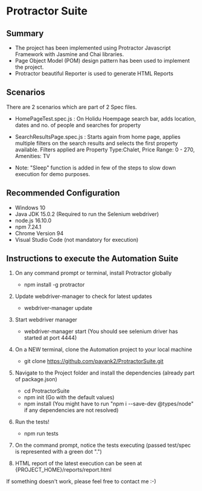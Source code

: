 # Protractor Suite

## Summary

- The project has been implemented using Protractor Javascript Framework with Jasmine and Chai libraries.
- Page Object Model (POM) design pattern has been used to implement the project.
- Protractor beautiful Reporter is used to generate HTML Reports

## Scenarios

There are 2 scenarios which are part of 2 Spec files.

- HomePageTest.spec.js : On Holidu Hoempage search bar, adds location, dates and no. of people and searches for property 
- SearchResultsPage.spec.js : Starts again from home page, applies multiple filters on the search results and selects the first property available. Filters applied are Property Type:Chalet, Price Range: 0 - 270, Amenities: TV

- Note: "Sleep" function is added in few of the steps to slow down execution for demo purposes.
## Recommended Configuration
- Windows 10
- Java JDK 15.0.2 (Required to run the Selenium webdriver)
- node.js 16.10.0
- npm 7.24.1
- Chrome Version 94
- Visual Studio Code (not mandatory for execution)

## Instructions to execute the Automation Suite

1. On any command prompt or terminal, install Protractor globally

   - npm install -g protractor

2. Update webdriver-manager to check for latest updates

   - webdriver-manager update

3. Start webdriver manager

   - webdriver-manager start
     (You should see selenium driver has started at port 4444)

4. On a NEW terminal, clone the Automation project to your local machine

   - git clone https://github.com/pavank2/ProtractorSuite.git

5. Navigate to the Project folder and install the dependencies (already part of package.json)

   - cd ProtractorSuite
   - npm init (Go with the default values)
   - npm install
     (You might have to run "npm i --save-dev @types/node" if any dependencies are not resolved)

6. Run the tests!

   - npm run tests

7. On the command prompt, notice the tests executing (passed test/spec is represented with a green dot ".")

8. HTML report of the latest execution can be seen at {PROJECT_HOME}/reports/report.html

If something doesn't work, please feel free to contact me :-)
